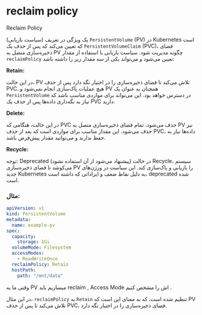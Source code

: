 # reclaim policy

Reclaim Policy 

(سیاست بازیابی) یک ویژگی در تعریف `PersistentVolume` (PV) در Kubernetes است که تعیین می‌کند که پس از حذف یک `PersistentVolumeClaim` (PVC)، فضای ذخیره‌سازی متصل به PV چگونه مدیریت شود. سیاست بازیابی با استفاده از مقدار `reclaimPolicy` تعیین می‌شود و می‌تواند یکی از سه مقدار زیر را داشته باشد:

**Retain:**

در این حالت، PV تلاش می‌کند تا فضای ذخیره‌سازی را در اختیار نگه دارد پس از حذف PVC.
هیچ عملیات پاک‌سازی انجام نمی‌شود و PV همچنان به عنوان یک `PersistentVolume` در دسترس خواهد بود. این می‌تواند برای مواردی مناسب باشد که نیاز به نگه‌داری داده‌ها پس از حذف یک PVC دارید.

**Delete:**

در این حالت، هنگامی که PVC حذف می‌شود، تمام فضای ذخیره‌سازی متصل به PV نیز حذف می‌شود.
این مقدار مناسب برای مواردی است که بعد از حذف PVC، داده‌ها نیاز به حفظ ندارند و می‌توانید مقدار پیش‌فرض باشد.

**Recycle:**

توجه: Deprecated (پیشنهاد می‌شود از آن استفاده نشود)
در حالت Recycle، سیستم می‌کوشد تا فضای ذخیره‌سازی PV را بازیابی و پاک‌سازی کند. این سیاست در ورژن‌های جدید Kubernetes به دلیل نقاط ضعف و ایراداتی که داشته است، deprecated شده است.

### مثال:

```yaml
apiVersion: v1
kind: PersistentVolume
metadata:
  name: example-pv
spec:
  capacity:
    storage: 1Gi
  volumeMode: Filesystem
  accessModes:
    - ReadWriteOnce
  reclaimPolicy: Retain
  hostPath:
    path: "/mnt/data"
```
وقتی ما یه PV میسازیم باید reclaim , Access Mode  اش را مشخص کنیم .

در این مثال، `reclaimPolicy` به `Retain` تنظیم شده است، که به معنای این است که PV تلاش می‌کند تا پس از حذف PVC، فضای ذخیره‌سازی را در اختیار نگه دارد.

